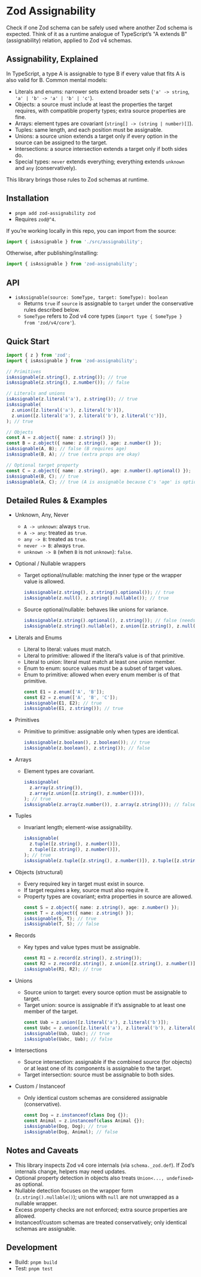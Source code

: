 # Zod Assignability

Check if one Zod schema can be safely used where another Zod schema is expected. Think of it as a runtime analogue of TypeScript’s "A extends B" (assignability) relation, applied to Zod v4 schemas.

## Assignability, Explained

In TypeScript, a type A is assignable to type B if every value that fits A is also valid for B. Common mental models:

- Literals and enums: narrower sets extend broader sets (`'a' -> string`, `'a' | 'b' -> 'a' | 'b' | 'c'`).
- Objects: a source must include at least the properties the target requires, with compatible property types; extra source properties are fine.
- Arrays: element types are covariant (`string[] -> (string | number)[]`).
- Tuples: same length, and each position must be assignable.
- Unions: a source union extends a target only if every option in the source can be assigned to the target.
- Intersections: a source intersection extends a target only if both sides do.
- Special types: `never` extends everything; everything extends `unknown` and `any` (conservatively).

This library brings those rules to Zod schemas at runtime.

## Installation

- `pnpm add zod-assignability zod`
- Requires `zod@^4`.

If you’re working locally in this repo, you can import from the source:

```ts
import { isAssignable } from './src/assignability';
```

Otherwise, after publishing/installing:

```ts
import { isAssignable } from 'zod-assignability';
```

## API

- `isAssignable(source: SomeType, target: SomeType): boolean`
  - Returns `true` if `source` is assignable to `target` under the conservative rules described below.
  - `SomeType` refers to Zod v4 core types (`import type { SomeType } from 'zod/v4/core'`).

## Quick Start

```ts
import { z } from 'zod';
import { isAssignable } from 'zod-assignability';

// Primitives
isAssignable(z.string(), z.string()); // true
isAssignable(z.string(), z.number()); // false

// Literals and unions
isAssignable(z.literal('a'), z.string()); // true
isAssignable(
  z.union([z.literal('a'), z.literal('b')]),
  z.union([z.literal('a'), z.literal('b'), z.literal('c')]),
); // true

// Objects
const A = z.object({ name: z.string() });
const B = z.object({ name: z.string(), age: z.number() });
isAssignable(A, B); // false (B requires age)
isAssignable(B, A); // true (extra props are okay)

// Optional target property
const C = z.object({ name: z.string(), age: z.number().optional() });
isAssignable(B, C); // true
isAssignable(A, C); // true (A is assignable because C's 'age' is optional)
```

## Detailed Rules & Examples

- Unknown, Any, Never
  - `A -> unknown`: always `true`.
  - `A -> any`: treated as `true`.
  - `any -> B`: treated as `true`.
  - `never -> B`: always `true`.
  - `unknown -> B` (when `B` is not `unknown`): `false`.

- Optional / Nullable wrappers
  - Target optional/nullable: matching the inner type or the wrapper value is allowed.
    ```ts
    isAssignable(z.string(), z.string().optional()); // true
    isAssignable(z.null(), z.string().nullable()); // true
    ```
  - Source optional/nullable: behaves like unions for variance.
    ```ts
    isAssignable(z.string().optional(), z.string()); // false (needs `string` and `undefined` -> `string`)
    isAssignable(z.string().nullable(), z.union([z.string(), z.null()])); // true
    ```

- Literals and Enums
  - Literal to literal: values must match.
  - Literal to primitive: allowed if the literal’s value is of that primitive.
  - Literal to union: literal must match at least one union member.
  - Enum to enum: source values must be a subset of target values.
  - Enum to primitive: allowed when every enum member is of that primitive.
    ```ts
    const E1 = z.enum(['A', 'B']);
    const E2 = z.enum(['A', 'B', 'C']);
    isAssignable(E1, E2); // true
    isAssignable(E1, z.string()); // true
    ```

- Primitives
  - Primitive to primitive: assignable only when types are identical.
    ```ts
    isAssignable(z.boolean(), z.boolean()); // true
    isAssignable(z.boolean(), z.string()); // false
    ```

- Arrays
  - Element types are covariant.
    ```ts
    isAssignable(
      z.array(z.string()),
      z.array(z.union([z.string(), z.number()])),
    ); // true
    isAssignable(z.array(z.number()), z.array(z.string())); // false
    ```

- Tuples
  - Invariant length; element-wise assignability.
    ```ts
    isAssignable(
      z.tuple([z.string(), z.number()]),
      z.tuple([z.string(), z.number()]),
    ); // true
    isAssignable(z.tuple([z.string(), z.number()]), z.tuple([z.string()])); // false
    ```

- Objects (structural)
  - Every required key in target must exist in source.
  - If target requires a key, source must also require it.
  - Property types are covariant; extra properties in source are allowed.
    ```ts
    const S = z.object({ name: z.string(), age: z.number() });
    const T = z.object({ name: z.string() });
    isAssignable(S, T); // true
    isAssignable(T, S); // false
    ```

- Records
  - Key types and value types must be assignable.
    ```ts
    const R1 = z.record(z.string(), z.string());
    const R2 = z.record(z.string(), z.union([z.string(), z.number()]));
    isAssignable(R1, R2); // true
    ```

- Unions
  - Source union to target: every source option must be assignable to target.
  - Target union: source is assignable if it’s assignable to at least one member of the target.
    ```ts
    const Uab = z.union([z.literal('a'), z.literal('b')]);
    const Uabc = z.union([z.literal('a'), z.literal('b'), z.literal('c')]);
    isAssignable(Uab, Uabc); // true
    isAssignable(Uabc, Uab); // false
    ```

- Intersections
  - Source intersection: assignable if the combined source (for objects) or at least one of its components is assignable to the target.
  - Target intersection: source must be assignable to both sides.

- Custom / Instanceof
  - Only identical custom schemas are considered assignable (conservative).
    ```ts
    const Dog = z.instanceof(class Dog {});
    const Animal = z.instanceof(class Animal {});
    isAssignable(Dog, Dog); // true
    isAssignable(Dog, Animal); // false
    ```

## Notes and Caveats

- This library inspects Zod v4 core internals (via `schema._zod.def`). If Zod’s internals change, helpers may need updates.
- Optional property detection in objects also treats `Union<..., undefined>` as optional.
- Nullable detection focuses on the wrapper form (`z.string().nullable()`); unions with `null` are not unwrapped as a nullable wrapper.
- Excess property checks are not enforced; extra source properties are allowed.
- Instanceof/custom schemas are treated conservatively; only identical schemas are assignable.

## Development

- Build: `pnpm build`
- Test: `pnpm test`
